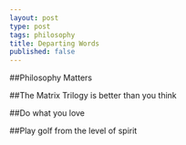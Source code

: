 ```yaml
---
layout: post
type: post
tags: philosophy
title: Departing Words
published: false
---
```


##Philosophy Matters

##The Matrix Trilogy is better than you think

##Do what you love

##Play golf from the level of spirit